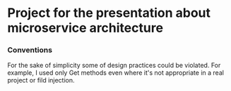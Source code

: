 # Project for the presentation about microservice architecture

### Conventions
For the sake of simplicity some of design practices could be violated. For example, I used only Get methods even where it's not appropriate in a real project or fild injection.